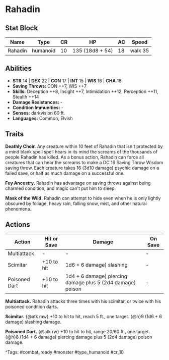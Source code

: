# Rahadin

## Stat Block

| Name | Type | CR | HP | AC | Speed |
|------|------|----|----|----|-------|
| Rahadin | humanoid | 10 | 135 (18d8 + 54) | 18 | walk 35 |

## Abilities

- **STR** 14 | **DEX** 22 | **CON** 17 | **INT** 15 | **WIS** 16 | **CHA** 18
- **Saving Throws:** CON ++7, WIS ++7  
- **Skills:** Deception ++8, Insight ++7, Intimidation ++12, Perception ++11, Stealth ++14  
- **Damage Resistances:** -  
- **Condition Immunities:** -  
- **Senses:** darkvision 60 ft.  
- **Languages:** Common, Elvish

## Traits

**Deathly Choir.** Any creature within 10 feet of Rahadin that isn't protected by a mind blank spell spell hears in its mind the screams of the thousands of people Rahadin has killed. As a bonus action, Rahadin can force all creatures that can hear the screams to make a DC 16 Saving Throw Wisdom saving throw. Each creature takes 16 (3d10 damage) psychic damage on a failed save, or half as much damage on a successful one.

**Fey Ancestry.** Rahadin has advantage on saving throws against being charmed condition, and magic can't put him to sleep.

**Mask of the Wild.** Rahadin can attempt to hide even when he is only lightly obscured by foliage, heavy rain, falling snow, mist, and other natural phenomena.


## Actions

| Action | Hit or Save | Damage | On Save |
|--------|--------------|--------|----------|
| Multiattack | - | - | - |
| Scimitar | +10 to hit | 1d6 + 6 damage) slashing | - |
| Poisoned Dart | +10 to hit | 1d4 + 6 damage) piercing damage plus 5 (2d4 damage) poison | - |

**Multiattack.** Rahadin attacks three times with his scimitar, or twice with his poisoned condition darts.

**Scimitar.** {@atk mw} +10 to hit to hit, reach 5 ft., one target. {@h}9 (1d6 + 6 damage) slashing damage.

**Poisoned Dart.** {@atk rw} +10 to hit to hit, range 20/60 ft., one target. {@h}8 (1d4 + 6 damage) piercing damage plus 5 (2d4 damage) poison damage.


^Tags: #combat_ready #monster #type_humanoid #cr_10